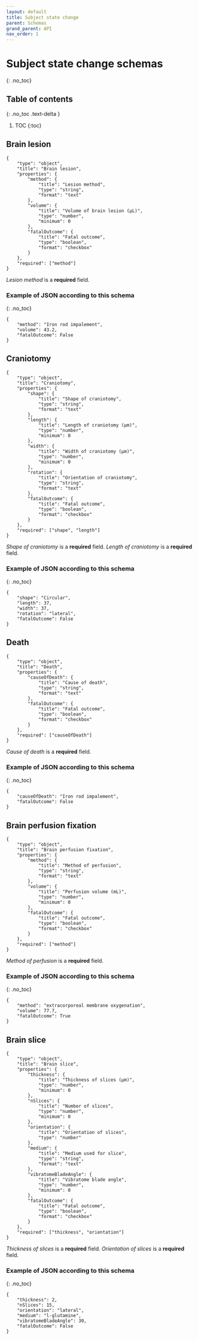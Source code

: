 ```yaml
---
layout: default
title: Subject state change
parent: Schemas
grand_parent: API
nav_order: 1
---
```


# Subject state change schemas
{: .no_toc}

## Table of contents
{: .no_toc .text-delta }

1. TOC
{:toc}

## Brain lesion
```
{
    "type": "object",
    "title": "Brain lesion",
    "properties": {
        "method": {
            "title": "Lesion method",
            "type": "string",
            "format": "text"
        },
        "volume": {
            "title": "Volume of brain lesion (µL)",
            "type": "number",
            "minimum": 0
        },
        "fatalOutcome": {
            "title": "Fatal outcome",
            "type": "boolean",
            "format": "checkbox"
        }
    },
    "required": ["method"]
}
```

*Lesion method* is a **required** field.

### Example of JSON according to this schema
{: .no_toc}
```
{
    "method": "Iron rod impalement",
    "volume": 43.2,
    "fatalOutcome": False
}
```

## Craniotomy
```
{
    "type": "object",
    "title": "Craniotomy",
    "properties": {
        "shape": {
            "title": "Shape of craniotomy",
            "type": "string",
            "format": "text"
        },
        "length": {
            "title": "Length of craniotomy (µm)",
            "type": "number",
            "minimum": 0
        },
        "width": {
            "title": "Width of craniotomy (µm)",
            "type": "number",
            "minimum": 0
        },
        "rotation": {
            "title": "Orientation of craniotomy",
            "type": "string",
            "format": "text"
        },
        "fatalOutcome": {
            "title": "Fatal outcome",
            "type": "boolean",
            "format": "checkbox"
        }
    },
    "required": ["shape", "length"]
}
```

*Shape of craniotomy* is a **required** field.
*Length of craniotomy* is a **required** field.

### Example of JSON according to this schema
{: .no_toc}
```
{
    "shape": "Circular",
    "length": 37,
    "width": 37,
    "rotation": "lateral",
    "fatalOutcome": False
}
```

## Death
```
{
    "type": "object",
    "title": "Death",
    "properties": {
        "causeOfDeath": {
            "title": "Cause of death",
            "type": "string",
            "format": "text"
        },
        "fatalOutcome": {
            "title": "Fatal outcome",
            "type": "boolean",
            "format": "checkbox"
        }
    },
    "required": ["causeOfDeath"]
}
```

*Cause of death* is a **required** field.

### Example of JSON according to this schema
{: .no_toc}
```
{
    "causeOfDeath": "Iron rod impalement",
    "fatalOutcome": False
}
```

## Brain perfusion fixation
```
{
    "type": "object",
    "title": "Brain perfusion fixation",
    "properties": {
        "method": {
            "title": "Method of perfusion",
            "type": "string",
            "format": "text"
        },
        "volume": {
            "title": "Perfusion volume (mL)",
            "type": "number",
            "minimum": 0
        },
        "fatalOutcome": {
            "title": "Fatal outcome",
            "type": "boolean",
            "format": "checkbox"
        }
    },
    "required": ["method"]
}
```

*Method of perfusion* is a **required** field.

### Example of JSON according to this schema
{: .no_toc}
```
{
    "method": "extracorporeal membrane oxygenation",
    "volume": 77.7,
    "fatalOutcome": True
}
```

## Brain slice
```
{
    "type": "object",
    "title": "Brain slice",
    "properties": {
        "thickness": {
            "title": "Thickness of slices (µm)",
            "type": "number",
            "minimum": 0
        },
        "nSlices": {
            "title": "Number of slices",
            "type": "number",
            "minimum": 0
        },
        "orientation": {
            "title": "Orientation of slices",
            "type": "number"
        },
        "medium": {
            "title": "Medium used for slice",
            "type": "string",
            "format": "text"
        },
        "vibratomeBladeAngle": {
            "title": "Vibratome blade angle",
            "type": "number",
            "minimum": 0
        },
        "fatalOutcome": {
            "title": "Fatal outcome",
            "type": "boolean",
            "format": "checkbox"
        }
    },
    "required": ["thickness", "orientation"]
}
```

*Thickness of slices* is a **required** field.
*Orientation of slices* is a **required** field.

### Example of JSON according to this schema
{: .no_toc}
```
{
    "thickness": 2,
    "nSlices": 15,
    "orientation": "lateral",
    "medium": "l‑glutamine",
    "vibratomeBladeAngle": 30,
    "fatalOutcome": False
}
```
